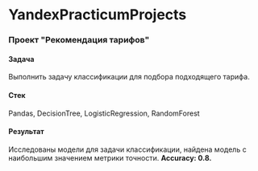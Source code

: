 # YandexPracticumProjects

### Проект "Рекомендация тарифов"

#### Задача
Выполнить задачу классификации для подбора подходящего тарифа. 

#### Стек
Pandas, DecisionTree, LogisticRegression, RandomForest

#### Результат
Исследованы модели для задачи классификации, найдена модель с наибольшим значением метрики точности. **Accuracy: 0.8.**